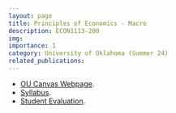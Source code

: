 ```yaml
---
layout: page
title: Principles of Economics - Macro 
description: ECON1113-200
img:
importance: 1
category: University of Oklahoma (Summer 24)
related_publications:
---
```


+ [OU Canvas Webpage](https://canvas.ou.edu/courses/340992).
+ [Syllabus](/assets/pdf/Syllabus_ECON1113-200.pdf).
+ [Student Evaluation](/assets/pdf/CRS%20Report%20-%20ECON%201113-200%20-%20Sushant%20Singh%20-%20Summer%202024.pdf).


